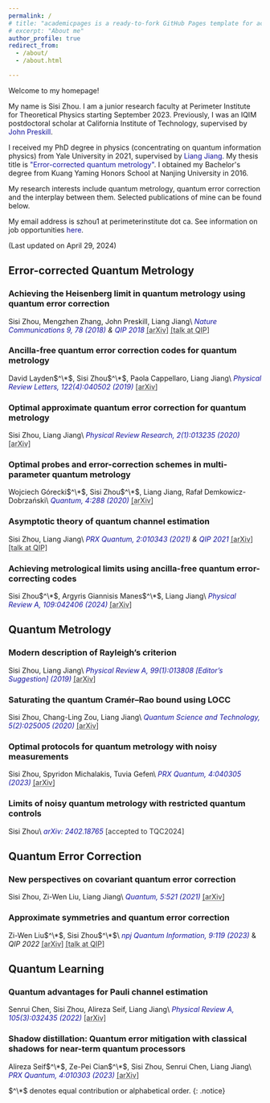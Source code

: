 ```yaml
---
permalink: /
# title: "academicpages is a ready-to-fork GitHub Pages template for academic personal websites"
# excerpt: "About me"
author_profile: true
redirect_from: 
  - /about/
  - /about.html

---
```


<!-- <a href="" style="color: #1616a0; text-decoration: none;"></a> -->

Welcome to my homepage! 

My name is Sisi Zhou. I am a junior research faculty at Perimeter Institute for Theoretical Physics starting September 2023. Previously, I was an IQIM postdoctoral scholar at California Institute of Technology, supervised by <a href="http://theory.caltech.edu/~preskill/" style="color: #1616a0; text-decoration: none;">John Preskill</a>. 

I received my PhD degree in physics (concentrating on quantum information physics) from Yale University in 2021, supervised by <a href="https://pme.uchicago.edu/faculty/liang-jiang" style="color: #1616a0; text-decoration: none;">Liang Jiang</a>. My thesis title is 
<a href="https://elischolar.library.yale.edu/gsas_dissertations/146/" style="color: #1616a0; text-decoration: none;">"Error-corrected quantum metrology"</a>. I obtained my Bachelor's degree from Kuang Yaming Honors School at Nanjing University in 2016. 

My research interests include quantum metrology, quantum error correction and the interplay between them. Selected publications of mine can be found below. 

My email address is szhou1 at perimeterinstitute dot ca. See information on job opportunities <a href="https://sisi-zhou.github.io//job/" style="color: #1616a0; text-decoration: none;">here</a>. 

(Last updated on April 29, 2024)  

## Error-corrected Quantum Metrology

### Achieving the Heisenberg limit in quantum metrology using quantum error correction
Sisi Zhou, Mengzhen Zhang, John Preskill, Liang Jiang\\
*<a href="https://www.nature.com/articles/s41467-017-02510-3" style="color: #1616a0; text-decoration: none;">Nature Communications 9, 78 (2018)</a> & <a href="https://qipconference.org/2018/qutech.nl/qip2018/qip-2018-conference-schedule/index.html" style="color: #1616a0; text-decoration: none;">QIP 2018</a>* <a href="https://arxiv.org/abs/1706.02445" style="color: #2f2f31; text-decoration: underline; text-decoration-style: dotted;">[arXiv]</a> <a href="https://collegerama.tudelft.nl/Mediasite/Showcase/qip2018/Presentation/a46a51e8f5fd4fe1a07a1bcf28c343011d" style="color: #2f2f31; text-decoration: underline; text-decoration-style: dotted;">[talk at QIP]</a>

### Ancilla-free quantum error correction codes for quantum metrology
David Layden$^\*$, Sisi Zhou$^\*$, Paola Cappellaro, Liang Jiang\\
*<a href="https://journals.aps.org/prl/abstract/10.1103/PhysRevLett.122.040502" style="color: #1616a0; text-decoration: none;">Physical Review Letters, 122(4):040502 (2019)</a>* <a href="https://arxiv.org/abs/1811.01450" style="color: #2f2f31; text-decoration: underline; text-decoration-style: dotted;">[arXiv]</a>

### Optimal approximate quantum error correction for quantum metrology
Sisi Zhou, Liang Jiang\\
*<a href="https://journals.aps.org/prresearch/abstract/10.1103/PhysRevResearch.2.013235" style="color: #1616a0; text-decoration: none;">Physical Review Research, 2(1):013235 (2020)</a>* <a href="https://arxiv.org/abs/1910.08472" style="color: #2f2f31; text-decoration: underline; text-decoration-style: dotted;">[arXiv]</a>

### Optimal probes and error-correction schemes in multi-parameter quantum metrology 
Wojciech Górecki$^\*$, Sisi Zhou$^\*$, Liang Jiang, Rafał Demkowicz-Dobrzański\\
*<a href="https://quantum-journal.org/papers/q-2020-07-02-288/" style="color: #1616a0; text-decoration: none;">Quantum, 4:288 (2020)</a>* <a href="https://arxiv.org/abs/1901.00896" style="color: #2f2f31; text-decoration: underline; text-decoration-style: dotted;">[arXiv]</a>

### Asymptotic theory of quantum channel estimation
Sisi Zhou, Liang Jiang\\
*<a href="https://www.nature.com/articles/s41467-017-02510-3" style="color: #1616a0; text-decoration: none;">PRX Quantum, 2:010343 (2021)</a> & <a href="https://www.mcqst.de/qip2021/program/wednesday.html" style="color: #1616a0; text-decoration: none;">QIP 2021</a>* <a href="https://arxiv.org/abs/2003.10559" style="color: #2f2f31; text-decoration: underline; text-decoration-style: dotted;">[arXiv]</a> <a href="https://www.youtube.com/watch?v=-xG7ksKoNjc" style="color: #2f2f31; text-decoration: underline; text-decoration-style: dotted;">[talk at QIP]</a>

### Achieving metrological limits using ancilla-free quantum error-correcting codes
Sisi Zhou$^\*$, Argyris Giannisis Manes$^\*$, Liang Jiang\\
*<a href="https://journals.aps.org/pra/abstract/10.1103/PhysRevA.109.042406" style="color: #1616a0; text-decoration: none;">Physical Review A, 109:042406 (2024)</a>* <a href="https://arxiv.org/abs/2303.00881" style="color: #2f2f31; text-decoration: underline; text-decoration-style: dotted;">[arXiv]</a>


## Quantum Metrology

### Modern description of Rayleigh’s criterion
Sisi Zhou, Liang Jiang\\
*<a href="https://journals.aps.org/pra/abstract/10.1103/PhysRevA.99.013808" style="color: #1616a0; text-decoration: none;">Physical Review A, 99(1):013808 [Editor’s Suggestion] (2019)</a>* <a href="https://arxiv.org/abs/1801.02917" style="color: #2f2f31; text-decoration: underline; text-decoration-style: dotted;">[arXiv]</a>

### Saturating the quantum Cramér–Rao bound using LOCC
Sisi Zhou, Chang-Ling Zou, Liang Jiang\\
*<a href="https://iopscience.iop.org/article/10.1088/2058-9565/ab71f8" style="color: #1616a0; text-decoration: none;">Quantum Science and Technology, 5(2):025005 (2020)</a>* <a href="https://arxiv.org/abs/1809.06017" style="color: #2f2f31; text-decoration: underline; text-decoration-style: dotted;">[arXiv]</a>

### Optimal protocols for quantum metrology with noisy measurements
Sisi Zhou, Spyridon Michalakis, Tuvia Gefen\\
*<a href="https://journals.aps.org/prxquantum/abstract/10.1103/PRXQuantum.4.040305" style="color: #1616a0; text-decoration: none;">PRX Quantum, 4:040305 (2023)</a>* <a href="https://arxiv.org/abs/2210.11393" style="color: #2f2f31; text-decoration: underline; text-decoration-style: dotted;">[arXiv]</a> 

### Limits of noisy quantum metrology with restricted quantum controls
Sisi Zhou\\
*<a href="https://arxiv.org/abs/2402.18765" style="color: #1616a0; text-decoration: none;">arXiv: 2402.18765</a>* </a> <a style="color: #2f2f31; text-decoration: text-decoration-style: dotted;">[accepted to TQC2024]</a>

## Quantum Error Correction

### New perspectives on covariant quantum error correction
Sisi Zhou, Zi-Wen Liu, Liang Jiang\\
*<a href="https://quantum-journal.org/papers/q-2021-08-09-521/" style="color: #1616a0; text-decoration: none;">Quantum, 5:521 (2021)</a>* <a href="https://arxiv.org/abs/2005.11918" style="color: #2f2f31; text-decoration: underline; text-decoration-style: dotted;">[arXiv]</a> 

### Approximate symmetries and quantum error correction
Zi-Wen Liu$^\*$, Sisi Zhou$^\*$\\
*<a href="https://www.nature.com/articles/s41534-023-00788-4" style="color: #1616a0; text-decoration: none;">npj Quantum Information, 9:119 (2023)</a>* & *QIP 2022* <a href="https://arxiv.org/abs/2111.06355" style="color: #2f2f31; text-decoration: underline; text-decoration-style: dotted;">[arXiv]</a> <a href="https://www.youtube.com/watch?v=D461ex95fE4" style="color: #2f2f31; text-decoration: underline; text-decoration-style: dotted;">[talk at QIP]</a>

## Quantum Learning

### Quantum advantages for Pauli channel estimation
Senrui Chen, Sisi Zhou, Alireza Seif, Liang Jiang\\
*<a href="https://journals.aps.org/pra/abstract/10.1103/PhysRevA.105.032435" style="color: #1616a0; text-decoration: none;">Physical Review A, 105(3):032435 (2022)</a>* <a href="https://arxiv.org/abs/2108.08488" style="color: #2f2f31; text-decoration: underline; text-decoration-style: dotted;">[arXiv]</a>

### Shadow distillation: Quantum error mitigation with classical shadows for near-term quantum processors
Alireza Seif$^\*$, Ze-Pei Cian$^\*$, Sisi Zhou, Senrui Chen, Liang Jiang\\
*<a href="https://journals.aps.org/prxquantum/abstract/10.1103/PRXQuantum.4.010303" style="color: #1616a0; text-decoration: none;">PRX Quantum, 4:010303 (2023)</a>* <a href="https://arxiv.org/abs/2203.07309" style="color: #2f2f31; text-decoration: underline; text-decoration-style: dotted;">[arXiv]</a>


$^\*$ denotes equal contribution or alphabetical order.
{: .notice}
